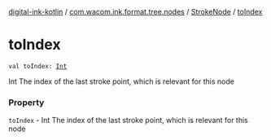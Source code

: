 [digital-ink-kotlin](../../index.md) / [com.wacom.ink.format.tree.nodes](../index.md) / [StrokeNode](index.md) / [toIndex](./to-index.md)

# toIndex

`val toIndex: `[`Int`](https://kotlinlang.org/api/latest/jvm/stdlib/kotlin/-int/index.html)

Int The index of the last stroke point, which is relevant for this node

### Property

`toIndex` - Int The index of the last stroke point, which is relevant for this node